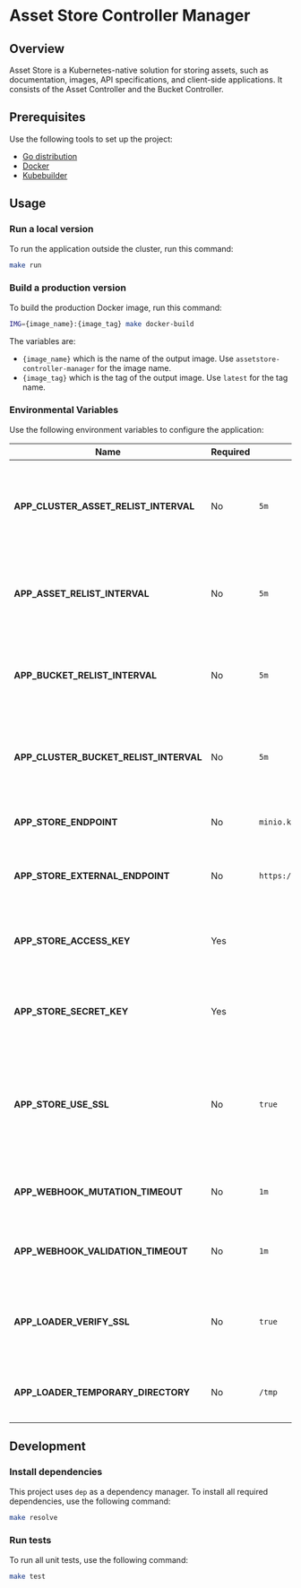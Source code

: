 # Asset Store Controller Manager

## Overview

Asset Store is a Kubernetes-native solution for storing assets, such as documentation, images, API specifications, and client-side applications. It consists of the Asset Controller and the Bucket Controller.

## Prerequisites

Use the following tools to set up the project:

* [Go distribution](https://golang.org)
* [Docker](https://www.docker.com/)
* [Kubebuilder](https://github.com/kubernetes-sigs/kubebuilder)

## Usage

### Run a local version

To run the application outside the cluster, run this command:

```bash
make run
```

### Build a production version

To build the production Docker image, run this command:

```bash
IMG={image_name}:{image_tag} make docker-build
```

The variables are:

* `{image_name}` which is the name of the output image. Use `assetstore-controller-manager` for the image name.
* `{image_tag}` which is the tag of the output image. Use `latest` for the tag name.

### Environmental Variables

Use the following environment variables to configure the application:

| Name | Required | Default | Description |
|------|----------|---------|-------------|
| **APP_CLUSTER_ASSET_RELIST_INTERVAL** | No | `5m` | The period of time after which the controller refreshes the status of a ClusterAsset CR |
| **APP_ASSET_RELIST_INTERVAL** | No | `5m` | The period of time after which the controller refreshes the status of an Asset CR |
| **APP_BUCKET_RELIST_INTERVAL** | No | `5m` | The period of time after which the controller refreshes the status of a Bucket CR |
| **APP_CLUSTER_BUCKET_RELIST_INTERVAL** | No | `5m` | The period of time after which the controller refreshes the status of a ClusterBucket |
| **APP_STORE_ENDPOINT** | No | `minio.kyma.local` | The address of the content storage server |
| **APP_STORE_EXTERNAL_ENDPOINT** | No | `https://minio.kyma.local` | The external address of the content storage server |
| **APP_STORE_ACCESS_KEY** | Yes |  | The access key required to sign in to the content storage server |
| **APP_STORE_SECRET_KEY** | Yes |  | The secret key required to sign in to the content storage server |
| **APP_STORE_USE_SSL** | No | `true` | The variable that enforces the use of HTTPS for the connection with the content storage server |
| **APP_WEBHOOK_MUTATION_TIMEOUT** | No | `1m` | The period of time after which mutation is canceled |
| **APP_WEBHOOK_VALIDATION_TIMEOUT** | No | `1m` | The period of time after which validation is canceled |
| **APP_LOADER_VERIFY_SSL** | No | `true` | The variable that verifies SSL certificate before downloading source files |
| **APP_LOADER_TEMPORARY_DIRECTORY** | No | `/tmp` | The path to the directory used to temporarily store data |

## Development

### Install dependencies

This project uses `dep` as a dependency manager. To install all required dependencies, use the following command:
```bash
make resolve
```

### Run tests

To run all unit tests, use the following command:

```bash
make test
```

